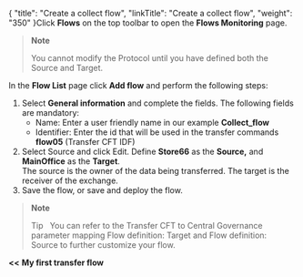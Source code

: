 {
    "title": "Create a collect flow",
    "linkTitle": "Create a collect flow",
    "weight": "350"
}Click **Flows** on the top toolbar to open the **Flows Monitoring** page.

> **Note**
>
> You cannot modify the Protocol until you have defined both the Source and Target.

In the **Flow List** page click **Add flow** and perform the following steps:

1. Select **General information** and complete the fields. The following fields are mandatory:
    -   Name: Enter a user friendly name in our example **Collect\_flow**
    -   Identifier: Enter the id that will be used in the transfer commands **flow05** (Transfer CFT IDF)
1. Select Source and click Edit. Define **Store66** as the **Source,** and **MainOffice** as the **Target**.  
    The source is the owner of the data being transferred. The target is the receiver of the exchange.
1. Save the flow, or save and deploy the flow.

> **Note**
>
> Tip  
> You can refer to the Transfer CFT to Central Governance parameter mapping Flow definition: Target and Flow definition: Source to further customize your flow.

**&lt;&lt;** **My first transfer flow**
